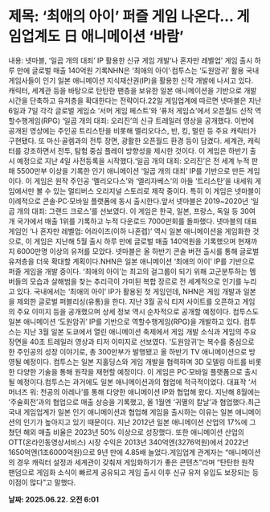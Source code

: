 # **제목: ‘최애의 아이’ 퍼즐 게임 나온다… 게임업계도 日 애니메이션 ‘바람’**

  내용: 넷마블, ‘일곱 개의 대죄’ IP 활용한 신규 게임 개발‘나 혼자만 레벨업’ 게임 출시 하루 만에 글로벌 매출 140억원 기록NHN은 ‘최애의 아이’·컴투스는 ‘도원암귀’ 활용        국내 게임사들이 인기 일본 애니메이션 지식재산권(IP)을 활용한 신작 개발에 나서고 있다. 캐릭터, 세계관 등을 바탕으로 탄탄한 팬층을 보유한 일본 애니메이션을 기반으로 개발 시간을 단축하고 유저층을 확대한다는 전략이다.22일 게임업계에 따르면 넷마블은 지난 6일과 7일 각각 글로벌 게임쇼 ‘서머 게임 페스트’와 ‘퓨처 게임쇼’에서 오픈월드 신작 역할수행게임(RPG) ‘일곱 개의 대죄: 오리진’의 신규 트레일러 영상을 공개했다. 이번에 공개된 영상에는 주인공 트리스탄을 비롯해 멜리오다스, 반, 킹, 멀린 등 주요 캐릭터가 구현됐다. 또 마신·골렘과의 전투 장면, 광활한 오픈월드 환경 등이 담겼다. 세계관, 캐릭터를 강조하면서 전투, 탐험 중심 플레이 방향성을 제시한 것이다. 이 게임은 하반기 출시 예정으로 지난 4일 사전등록을 시작했다.‘일곱 개의 대죄: 오리진’은 전 세계 누적 판매 5500만부 이상을 기록한 인기 애니메이션 ‘일곱 개의 대죄’ IP를 기반으로 만든 게임이다. 이 게임은 원작 주인공 ‘멜리오다스’와 ‘엘리자베스’의 아들 ‘트리스탄’을 내세워 게임에서만 볼 수 있는 멀티버스 오리지널 스토리로 제작 중이다. 특히 이 게임은 넷마블이 이례적으로 콘솔·PC·모바일 플랫폼에 동시 출시한다.앞서 넷마블은 2019~2020년 ‘일곱 개의 대죄: 그랜드 크로스’를 선보였다. 이 게임은 한국, 일본, 프랑스, 독일 등 30여개 국가에서 매출 1위를 기록하고 누적 다운로드 7000만회를 돌파했다. 넷마블의 대표 게임인 ‘나 혼자만 레벨업: 어라이즈(이하 나혼렙)’ 역시 일본 애니메이션을 게임화한 것으로, 이 게임은 지난해 5월 출시 하루 만에 글로벌 매출 140억원을 기록했으며 현재까지 6000만명 이상의 유저를 모았다. 넷마블은 올 하반기 콘솔 버전 출시를 통해 글로벌 유저층을 더욱 확대할 계획이다.NHN은 일본 애니메이션 ‘최애의 아이’ IP를 기반으로 퍼즐 게임을 개발 중이다. ‘최애의 아이’는 최고의 걸그룹이 되기 위해 고군분투하는 멤버들의 모습과 살해범을 찾는 추리극이 가미된 복합 장르로 전 세계적으로 인기를 누리고 있다. 국내에서는 ‘최애의 아이’ IP가 활용된 첫 게임인데, NHN은 게임 개발과 일본을 제외한 글로벌 퍼블리싱(유통)을 한다. 지난 3월 공식 티저 사이트를 오픈하고 게임의 주요 이미지 등을 공개했으며 상세 정보 역시 순차적으로 공개할 예정이다.        컴투스도 일본 애니메이션 ‘도원암귀’ IP를 기반으로 역할수행게임(RPG)을 개발하고 있다. 컴투스는 지난 3월 일본 도쿄에서 열린 애니메이션 축제에서 게임 개발 소식과 게임의 주요 장면을 40초 트레일러 영상과 티저 이미지로 선보였다. ‘도원암귀’는 복수를 중심으로 한 주인공의 성장 이야기로, 총 300만부가 발행됐고 올 하반기 TV 애니메이션으로 방영될 예정이다. 컴투스는 일본 지홀딩스와 게임 개발을 협력하며 3D 모델링 아트를 비롯한 다양한 기술을 통해 원작을 재현할 예정이다. 이 게임은 PC·모바일 플랫폼으로 출시될 예정이다.컴투스는 과거에도 일본 애니메이션과의 협업에 적극적이었다. 대표작 ‘서머너즈 워: 천공의 아레나’를 통해 다양한 애니메이션 IP와 협업해 왔다. 지난해 8월에는 ‘주술회전’과의 협업으로 매출 상승을 기록했고, 올 1월엔 ‘귀멸의 칼날’과 협업했다.최근 국내 게임업계가 일본 인기 애니메이션과 협업해 게임을 출시하는 이유는 일본 애니메이션의 인기가 높아지고 있기 때문이다. 지난 2012년 일본 애니메이션 산업의 17%에 그쳤던 해외 매출 비율은 2023년 50% 이상으로 성장했다. 또한 애니메이션 산업의 OTT(온라인동영상서비스) 시장 수익은 2013년 340억엔(3276억원)에서 2022년 1650억엔(1조6000억원)으로 9년 만에 4.85배 늘었다.게임업계 관계자는 “애니메이션의 경우 캐릭터 설정과 세계관이 갖춰져 게임화하기가 좋은 콘텐츠”라며 “탄탄한 원작 팬덤으로 게임화 소식이 빠르게 공유되고 게임 출시 이후 신규 유저 유입도 보장되는 등 이점이 많다”고 말했다.

  **날짜: 2025.06.22. 오전 6:01**